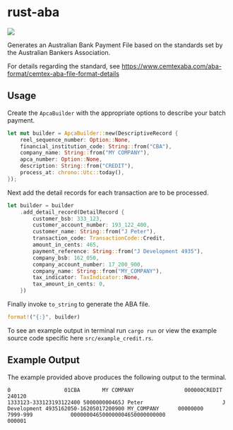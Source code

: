 # rust-aba

![](https://github.com/haydos404/rust-aba/workflows/CI/badge.svg)

Generates an Australian Bank Payment File based on the standards set by the Australian Bankers Association.

For details regarding the standard, see https://www.cemtexaba.com/aba-format/cemtex-aba-file-format-details

## Usage

Create the `ApcaBuilder` with the appropriate options to describe your batch payment.

```rust
let mut builder = ApcaBuilder::new(DescriptiveRecord {
    reel_sequence_number: Option::None,
    financial_institution_code: String::from("CBA"),
    company_name: String::from("MY COMPANY"),
    apca_number: Option::None,
    description: String::from("CREDIT"),
    process_at: chrono::Utc::today(),
});
```

Next add the detail records for each transaction are to be processed.

```rust
let builder = builder
    .add_detail_record(DetailRecord {
        customer_bsb: 333_123,
        customer_account_number: 193_122_400,
        customer_name: String::from("J Peter"),
        transaction_code: TransactionCode::Credit,
        amount_in_cents: 465,
        payment_reference: String::from("J Development 4935"),
        company_bsb: 162_050,
        company_account_number: 17_200_900,
        company_name: String::from("MY_COMPANY"),
        tax_indicator: TaxIndicator::None,
        tax_amount_in_cents: 0,
    })
```

Finally invoke `to_string` to generate the ABA file.

```rust
format!("{:}", builder)
```

To see an example output in terminal run `cargo run` or view the example source code specific here `src/example_credit.rs`.

## Example Output

The example provided above produces the following output to the terminal.

```
0                 01CBA       MY COMPANY                000000CREDIT      240120
1333123-333123193122400 500000000465J Peter                         J Development 4935162050-16205017200900 MY_COMPANY      00000000
7999-999            000000046500000004650000000000                        000001
```
